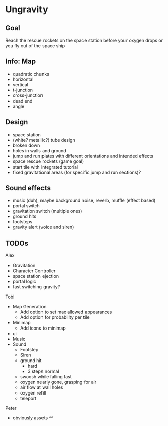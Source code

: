 ﻿# Ungravity

## Goal

Reach the rescue rockets on the space station before your oxygen drops or you fly out of the space ship

## Info: Map

- quadratic chunks
- horizontal
- vertical
- t-junction
- cross-junction
- dead end
- angle

## Design

- space station
- (white? metallic?) tube design
- broken down
- holes in walls and ground
- jump and run plates with different orientations and intended effects
- space rescue rockets (game goal)
- start tile with integrated tutorial
- fixed gravitational areas (for specific jump and run sections)?


## Sound effects

- music (duh), maybe background noise, reverb, muffle (effect based)
- portal switch
- gravitation switch (multiple ones)
- ground hits
- footsteps
- gravity alert (voice and siren)


## TODOs

Alex

- Gravitation
- Character Controller
- space station ejection
- portal logic
- fast switching gravity?

Tobi

- Map Generation
  - Add option to set max allowed appearances
  - Add option for probability per tile
- Minimap
  - Add icons to minimap
- ui
- Music
- Sound
  - Footstep
  - Siren
  - ground hit
    - hard
    - 3 steps normal
  - swoosh while falling fast
  - oxygen nearly gone, grasping for air
  - air flow at wall holes
  - oxygen refill
  - teleport

Peter

- obviously assets ^^